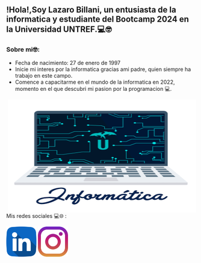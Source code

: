 <h2>!Hola!,Soy Lazaro Billani, un entusiasta de la informatica y estudiante del Bootcamp 2024 en la Universidad UNTREF.💻🤓</h2>

<h3>Sobre mi🤓:</h3>
<ul>
  <li>
    Fecha de nacimiento: 27 de enero de 1997
  </li>
  <li>
    Inicie mi interes por la informatica gracias ami padre, quien siempre ha trabajo en este campo.
  </li>
  <li>
    Comence a capacitarme en el mundo de la informatica en 2022, momento en el que descubri mi pasion por la programacion 💻.
  </li>
</ul>




<img align='right' src='giphy.gif'
width='500' height="300"/>


Mis redes sociales 💻🌐 :
 
  <a href="https://www.linkedin.com/in/lazaro-billani/">
  <img width="80" heigth="80" src="linkedin.png"></a>
 <a href="https://www.instagram.com/lazarobillani/">
  <img width="80" heigth="80" src="instagram.png"></a>


